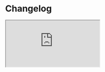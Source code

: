 # Changelog <a href="https://www.eblasoft.com.tr/espocrm-extension-page/espocrm-i-frame-field" target="_blank" id="ext-version" data-id="636cc88fe277a3f69"></a>

<iframe src="https://crm.eblasoft.com.tr/?entryPoint=changeLog&exId=636cc88fe277a3f69" allowfullscreen></iframe>